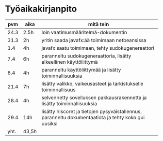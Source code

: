 # Työaikakirjanpito


| pvm  |  aika | mitä tein                                                                  |
|------|-------|----------------------------------------------------------------------------|
| 24.3 |  2.5h | loin vaatimusmääritelmä-dokumentin                                         |
| 31.3 |   2h  | yritin saada javafx:ää toimimaan netbeansissa                              |
|  1.4 |   4h  | javafx saatu toimimaan, tehty sudokugeneraattori                           |
|  7.4 |   6h  | paranneltu sudokugeneraattoria, lisätty alkeellinen käyttöliittymä         |
|  8.4 |   4h  | paranneltu käyttöliittymää ja lisätty toiminnallisuuksia                   |
| 21.4 |   7h  | lisätty valikko, vaikeusasteet ja tarkistukselle toiminnallisuus           |
| 28.4 |   4h  | selvennetty sovelluksen pakkausrakennetta ja lisätty toiminnallisuuksia    |
| 29.4 |  14h  | lisätty hiscoret ja tietojen pysyväistallennus, paranneltu dokumentaatiota ja tehty koko gui uusiksi |
| yht. | 43,5h |                                                                            |
